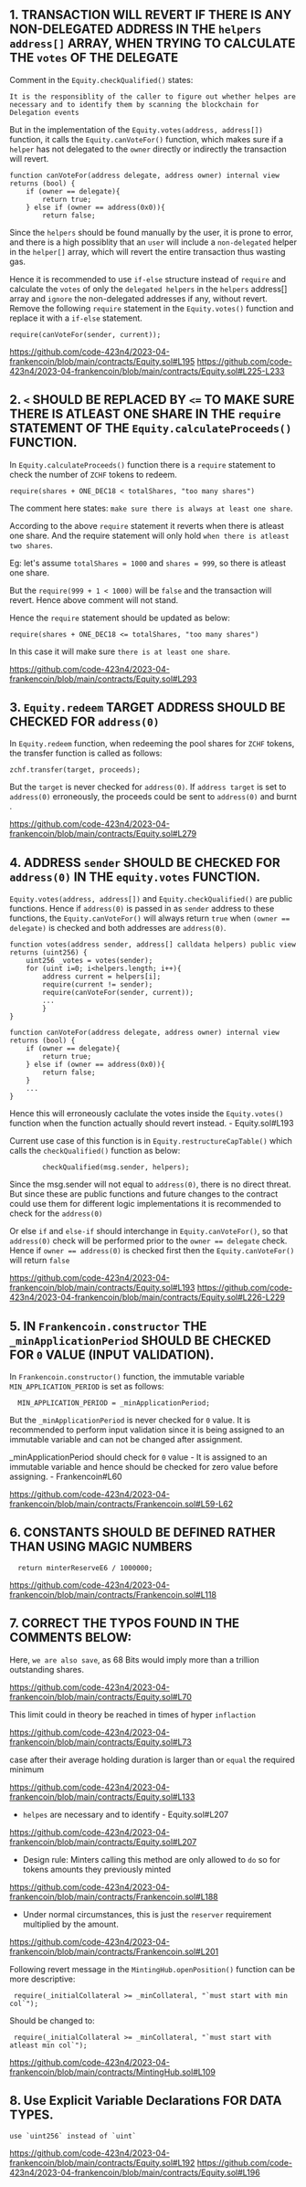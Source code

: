 ## 1. TRANSACTION WILL REVERT IF THERE IS ANY NON-DELEGATED ADDRESS IN THE `helpers` `address[]` ARRAY, WHEN TRYING TO CALCULATE THE `votes` OF THE DELEGATE

Comment in the `Equity.checkQualified()` states: 

`It is the responsiblity of the caller to figure out whether helpes are necessary and to identify them by scanning the blockchain for Delegation events`

But in the implementation of the `Equity.votes(address, address[])` function, it calls the `Equity.canVoteFor()` function, which makes sure if a `helper` has not delegated to the `owner` directly or indirectly the transaction will revert.

    function canVoteFor(address delegate, address owner) internal view returns (bool) {
        if (owner == delegate){
            return true;
        } else if (owner == address(0x0)){
            return false;
			
Since the `helpers` should be found manually by the user, it is prone to error, and there is a high possiblity that an `user` will include a `non-delegated` helper in the `helper[]` array, which will revert the entire transaction thus wasting gas.

Hence it is recommended to use `if-else` structure instead of `require` and calculate the `votes` of only the `delegated helpers` in the `helpers` address[] array and `ignore` the non-delegated addresses if any, without revert.
Remove the following `require` statement in the `Equity.votes()` function and replace it with a `if-else` statement. 

    require(canVoteFor(sender, current));
	
https://github.com/code-423n4/2023-04-frankencoin/blob/main/contracts/Equity.sol#L195
https://github.com/code-423n4/2023-04-frankencoin/blob/main/contracts/Equity.sol#L225-L233

## 2. `<` SHOULD BE REPLACED BY `<=` TO MAKE SURE THERE IS ATLEAST ONE SHARE IN THE `require` STATEMENT OF THE `Equity.calculateProceeds()` FUNCTION.

In `Equity.calculateProceeds()` function there is a `require` statement to check the number of `ZCHF` tokens to redeem.

	require(shares + ONE_DEC18 < totalShares, "too many shares")
	
The comment here states: `make sure there is always at least one share`.

According to the above `require` statement it reverts when there is atleast one share.
And the require statement will only hold `when there is atleast two shares`.
    
Eg: let's assume `totalShares = 1000` and `shares = 999`, so there is atleast one share.
    
But the `require(999 + 1 < 1000)` will be `false` and the transaction will revert. Hence above comment will not stand.

Hence the `require` statement should be updated as below:

    require(shares + ONE_DEC18 <= totalShares, "too many shares")  
	
In this case it will make sure `there is at least one share`.

https://github.com/code-423n4/2023-04-frankencoin/blob/main/contracts/Equity.sol#L293

## 3.  `Equity.redeem` TARGET ADDRESS SHOULD BE CHECKED FOR `address(0)`

In `Equity.redeem` function, when redeeming the pool shares for `ZCHF` tokens, the transfer function is called as follows:

    zchf.transfer(target, proceeds);

But the `target` is never checked for `address(0)`. 
If `address target` is set to `address(0)` erroneously, the proceeds could be sent to `address(0)` and burnt .

https://github.com/code-423n4/2023-04-frankencoin/blob/main/contracts/Equity.sol#L279

## 4.  ADDRESS `sender` SHOULD BE CHECKED FOR `address(0)` IN THE `equity.votes` FUNCTION.

`Equity.votes(address, address[])` and `Equity.checkQualified()` are public functions. 
Hence if `address(0)` is passed in as `sender` address to these functions, the `Equity.canVoteFor()` will always return `true` when `(owner == delegate)` is checked and both addresses are `address(0)`. 

    function votes(address sender, address[] calldata helpers) public view returns (uint256) {
        uint256 _votes = votes(sender);
        for (uint i=0; i<helpers.length; i++){
            address current = helpers[i];
            require(current != sender);
            require(canVoteFor(sender, current));
			...
			}
	}

    function canVoteFor(address delegate, address owner) internal view returns (bool) {
        if (owner == delegate){
            return true;
        } else if (owner == address(0x0)){
            return false;
		}
		...
	}		

Hence this will erroneously caclulate the votes inside the `Equity.votes()` function when the function actually should revert instead. - Equity.sol#L193 

Current use case of this function is in `Equity.restructureCapTable()` which calls the `checkQualified()` function as below:

            checkQualified(msg.sender, helpers);

Since the msg.sender will not equal to `address(0)`, there is no direct threat. 
But since these are public functions and future changes to the contract could use them for different logic implementations it is recommended to check for the `address(0)`

Or else `if` and `else-if` should interchange in `Equity.canVoteFor()`, so that `address(0)` check will be performed prior to the `owner == delegate` check.
Hence if `owner == address(0)` is checked first then the `Equity.canVoteFor()` will return `false` 

https://github.com/code-423n4/2023-04-frankencoin/blob/main/contracts/Equity.sol#L193
https://github.com/code-423n4/2023-04-frankencoin/blob/main/contracts/Equity.sol#L226-L229

## 5. IN `Frankencoin.constructor` THE `_minApplicationPeriod` SHOULD BE CHECKED FOR `0` VALUE (INPUT VALIDATION).

In `Frankencoin.constructor()` function, the immutable variable `MIN_APPLICATION_PERIOD` is set as follows:

      MIN_APPLICATION_PERIOD = _minApplicationPeriod;	
	  
But the `_minApplicationPeriod` is never checked for `0` value. It is recommended to perform input validation since it is being assigned to an immutable variable and can not be changed after assignment.

_minApplicationPeriod should check for `0` value - It is assigned to an immutable variable and hence should be checked for zero value before assigning. - Frankencoin#L60

https://github.com/code-423n4/2023-04-frankencoin/blob/main/contracts/Frankencoin.sol#L59-L62

## 6. CONSTANTS SHOULD BE DEFINED RATHER THAN USING MAGIC NUMBERS

      return minterReserveE6 / 1000000;
	  
https://github.com/code-423n4/2023-04-frankencoin/blob/main/contracts/Frankencoin.sol#L118

## 7. CORRECT THE TYPOS FOUND IN THE COMMENTS BELOW: 

Here, `we are also save`, as 68 Bits would imply more than a trillion outstanding shares.

https://github.com/code-423n4/2023-04-frankencoin/blob/main/contracts/Equity.sol#L70

This limit could in theory be reached in times of hyper `inflaction`

https://github.com/code-423n4/2023-04-frankencoin/blob/main/contracts/Equity.sol#L73

case after their average holding duration is larger than or `equal` the required minimum

https://github.com/code-423n4/2023-04-frankencoin/blob/main/contracts/Equity.sol#L133

* `helpes` are necessary and to identify - Equity.sol#L207

https://github.com/code-423n4/2023-04-frankencoin/blob/main/contracts/Equity.sol#L207

* Design rule: Minters calling this method are only allowed to `do` so for tokens amounts they previously minted

https://github.com/code-423n4/2023-04-frankencoin/blob/main/contracts/Frankencoin.sol#L188

* Under normal circumstances, this is just the `reserver` requirement multiplied by the amount.

https://github.com/code-423n4/2023-04-frankencoin/blob/main/contracts/Frankencoin.sol#L201

Following revert message in the `MintingHub.openPosition()` function can be more descriptive:

     require(_initialCollateral >= _minCollateral, "`must start with min col`");
	 
Should be changed to:

     require(_initialCollateral >= _minCollateral, "`must start with atleast min col`");
	 
https://github.com/code-423n4/2023-04-frankencoin/blob/main/contracts/MintingHub.sol#L109

## 8. Use Explicit Variable Declarations FOR DATA TYPES.
    
	use `uint256` instead of `uint`
	
https://github.com/code-423n4/2023-04-frankencoin/blob/main/contracts/Equity.sol#L192
https://github.com/code-423n4/2023-04-frankencoin/blob/main/contracts/Equity.sol#L196